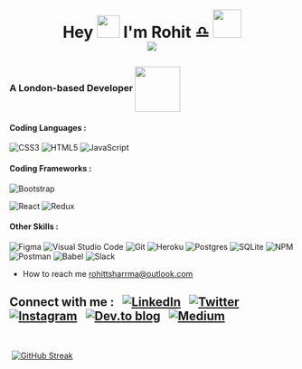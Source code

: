 # <p align="center"> Hey <img width="40px" src="https://camo.githubusercontent.com/e8e7b06ecf583bc040eb60e44eb5b8e0ecc5421320a92929ce21522dbc34c891/68747470733a2f2f6d656469612e67697068792e636f6d2f6d656469612f6876524a434c467a6361737252346961377a2f67697068792e676966"> I'm Rohit <span>:libra:</span>  <img width="50px" src="https://camo.githubusercontent.com/fb070d9f71a64edbafed08519130d75e7e0a0a69665d50d94ad095157f702e59/68747470733a2f2f6d656469612e67697068792e636f6d2f6d656469612f6d47634e6a736657416a593541455a4e77362f67697068792e676966"> <br/>  ![](https://komarev.com/ghpvc/?username=rshaarma&color=green)</p> 

### <p>A London-based Developer  <img align="center" src="https://camo.githubusercontent.com/63371d36886ee658f5a97401f393e1ab1684b2fd3de674b8f5efc7d410b2a3d0/68747470733a2f2f6d656469612e67697068792e636f6d2f6d656469612f57556c706c634d704f43456d5447427442572f67697068792e676966" width="80px"></p>

<!-- SKILLS -->
#### Coding Languages : 
![CSS3](https://img.shields.io/badge/css3-%231572B6.svg?style=for-the-badge&logo=css3&logoColor=white) 
![HTML5](https://img.shields.io/badge/html5-%23E34F26.svg?style=for-the-badge&logo=html5&logoColor=white) 
![JavaScript](https://img.shields.io/badge/javascript-%23323330.svg?style=for-the-badge&logo=javascript&logoColor=%23F7DF1E) 


#### Coding Frameworks :
![Bootstrap](https://img.shields.io/badge/bootstrap-%23563D7C.svg?style=for-the-badge&logo=bootstrap&logoColor=white)
<!-- ![Rails](https://img.shields.io/badge/rails-%23CC0000.svg?style=for-the-badge&logo=ruby-on-rails&logoColor=white) -->
![React](https://img.shields.io/badge/react-%2320232a.svg?style=for-the-badge&logo=react&logoColor=%2361DAFB)
![Redux](https://img.shields.io/badge/redux-%23593d88.svg?style=for-the-badge&logo=redux&logoColor=white)

#### Other Skills : 
 ![Figma](https://img.shields.io/badge/figma-%23F24E1E.svg?style=for-the-badge&logo=figma&logoColor=white) 
![Visual Studio Code](https://img.shields.io/badge/Visual%20Studio%20Code-0078d7.svg?style=for-the-badge&logo=visual-studio-code&logoColor=white) ![Git](https://img.shields.io/badge/git-%23F05033.svg?style=for-the-badge&logo=git&logoColor=white) ![Heroku](https://img.shields.io/badge/heroku-%23430098.svg?style=for-the-badge&logo=heroku&logoColor=white) ![Postgres](https://img.shields.io/badge/postgres-%23316192.svg?style=for-the-badge&logo=postgresql&logoColor=white) ![SQLite](https://img.shields.io/badge/sqlite-%2307405e.svg?style=for-the-badge&logo=sqlite&logoColor=white) ![NPM](https://img.shields.io/badge/NPM-%23000000.svg?style=for-the-badge&logo=npm&logoColor=white) ![Postman](https://img.shields.io/badge/Postman-FF6C37?style=for-the-badge&logo=postman&logoColor=white) ![Babel](https://img.shields.io/badge/Babel-F9DC3e?style=for-the-badge&logo=babel&logoColor=black) ![Slack](https://img.shields.io/badge/Slack-4A154B?style=for-the-badge&logo=slack&logoColor=white)

* How to reach me rohittsharrma@outlook.com
<!-- * My Projects are available at -  -->


## Connect with me :     &nbsp;   [![LinkedIn](https://img.shields.io/badge/linkedin-%230077B5.svg?style=for-the-badge&logo=linkedin&logoColor=white)](https://www.linkedin.com/in/mrrohitsharma)  &nbsp;  [![Twitter](https://img.shields.io/badge/Twitter-%231DA1F2.svg?style=for-the-badge&logo=Twitter&logoColor=white)](https://twitter.com/ritz2286)  &nbsp; [![Instagram](https://img.shields.io/badge/Instagram-%231DA1F2.svg?style=for-the-badge&logo=Instagram&logoColor=white)](https://www.instagram.com/rrohit_s/) &nbsp; [![Dev.to blog](https://img.shields.io/badge/dev.to-0A0A0A?style=for-the-badge&logo=dev.to&logoColor=white)](https://dev.to/srohit66) &nbsp; [![Medium](https://img.shields.io/badge/Medium-12100E?style=for-the-badge&logo=medium&logoColor=white)](https://medium.com/@rohit.sharma1986)

<br/>


<!--Streak Table  -->
&nbsp;[![GitHub Streak](https://github-readme-streak-stats.herokuapp.com/?user=rshaarma&theme=highcontrast)](https://git.io/streak-stats)



















<!--
**rshaarma/rshaarma** is a ✨ _special_ ✨ repository because its `README.md` (this file) appears on your GitHub profile.



Here are some ideas to get you started:

- 🔭 I’m currently working on ...
- 🌱 I’m currently learning ...
- 👯 I’m looking to collaborate on ...
- 🤔 I’m looking for help with ...
- 💬 Ask me about ...
- 📫 How to reach me: ...
- 😄 Pronouns: ...
- ⚡ Fun fact: ...
-->



